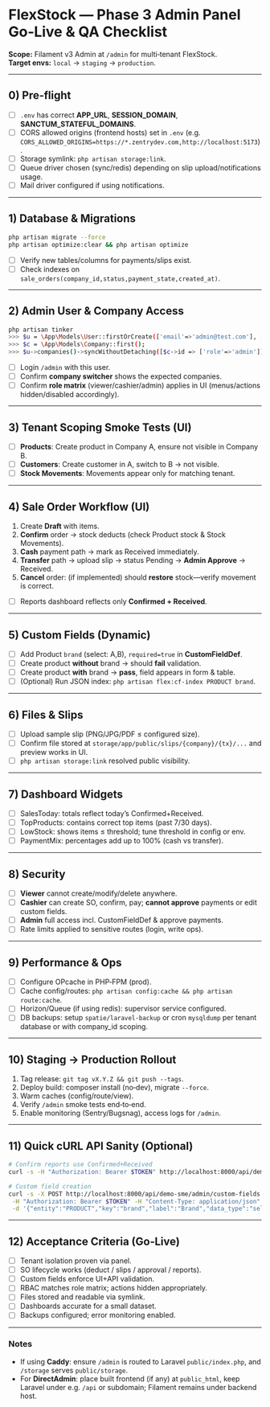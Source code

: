 
# FlexStock — Phase 3 Admin Panel **Go‑Live & QA Checklist**

**Scope:** Filament v3 Admin at `/admin` for multi‑tenant FlexStock.  
**Target envs:** `local` → `staging` → `production`.

---

## 0) Pre‑flight
- [ ] `.env` has correct **APP_URL**, **SESSION_DOMAIN**, **SANCTUM_STATEFUL_DOMAINS**.
- [ ] CORS allowed origins (frontend hosts) set in `.env` (e.g. `CORS_ALLOWED_ORIGINS=https://*.zentrydev.com,http://localhost:5173`).
- [ ] Storage symlink: `php artisan storage:link`.
- [ ] Queue driver chosen (sync/redis) depending on slip upload/notifications usage.
- [ ] Mail driver configured if using notifications.

---

## 1) Database & Migrations
```bash
php artisan migrate --force
php artisan optimize:clear && php artisan optimize
```
- [ ] Verify new tables/columns for payments/slips exist.
- [ ] Check indexes on `sale_orders(company_id,status,payment_state,created_at)`.

---

## 2) Admin User & Company Access
```bash
php artisan tinker
>>> $u = \App\Models\User::firstOrCreate(['email'=>'admin@test.com'], ['name'=>'Admin','password'=>bcrypt('password')]);
>>> $c = \App\Models\Company::first();
>>> $u->companies()->syncWithoutDetaching([$c->id => ['role'=>'admin']]);
```
- [ ] Login `/admin` with this user.
- [ ] Confirm **company switcher** shows the expected companies.
- [ ] Confirm **role matrix** (viewer/cashier/admin) applies in UI (menus/actions hidden/disabled accordingly).

---

## 3) Tenant Scoping Smoke Tests (UI)
- [ ] **Products**: Create product in Company A, ensure not visible in Company B.
- [ ] **Customers**: Create customer in A, switch to B → not visible.
- [ ] **Stock Movements**: Movements appear only for matching tenant.

---

## 4) Sale Order Workflow (UI)
1. Create **Draft** with items.
2. **Confirm** order → stock deducts (check Product stock & Stock Movements).
3. **Cash** payment path → mark as Received immediately.
4. **Transfer** path → upload slip → status Pending → **Admin Approve** → Received.
5. **Cancel** order: (if implemented) should **restore** stock—verify movement is correct.
- [ ] Reports dashboard reflects only **Confirmed + Received**.

---

## 5) Custom Fields (Dynamic)
- [ ] Add Product `brand` (select: A,B), `required=true` in **CustomFieldDef**.
- [ ] Create product **without** brand → should **fail** validation.
- [ ] Create product **with** brand → **pass**, field appears in form & table.
- [ ] (Optional) Run JSON index: `php artisan flex:cf-index PRODUCT brand`.

---

## 6) Files & Slips
- [ ] Upload sample slip (PNG/JPG/PDF ≤ configured size).  
- [ ] Confirm file stored at `storage/app/public/slips/{company}/{tx}/...` and preview works in UI.
- [ ] `php artisan storage:link` resolved public visibility.

---

## 7) Dashboard Widgets
- [ ] SalesToday: totals reflect today’s Confirmed+Received.
- [ ] TopProducts: contains correct top items (past 7/30 days).
- [ ] LowStock: shows items ≤ threshold; tune threshold in config or env.
- [ ] PaymentMix: percentages add up to 100% (cash vs transfer).

---

## 8) Security
- [ ] **Viewer** cannot create/modify/delete anywhere.
- [ ] **Cashier** can create SO, confirm, pay; **cannot approve** payments or edit custom fields.
- [ ] **Admin** full access incl. CustomFieldDef & approve payments.
- [ ] Rate limits applied to sensitive routes (login, write ops).

---

## 9) Performance & Ops
- [ ] Configure OPcache in PHP‑FPM (prod).
- [ ] Cache config/routes: `php artisan config:cache && php artisan route:cache`.
- [ ] Horizon/Queue (if using redis): supervisor service configured.
- [ ] DB backups: setup `spatie/laravel-backup` or cron `mysqldump` per tenant database or with company_id scoping.

---

## 10) Staging → Production Rollout
1. Tag release: `git tag vX.Y.Z && git push --tags`.
2. Deploy build: composer install (no‑dev), migrate `--force`.
3. Warm caches (config/route/view).
4. Verify `/admin` smoke tests end‑to‑end.
5. Enable monitoring (Sentry/Bugsnag), access logs for `/admin`.

---

## 11) Quick cURL API Sanity (Optional)
```bash
# Confirm reports use Confirmed+Received
curl -s -H "Authorization: Bearer $TOKEN" http://localhost:8000/api/demo-sme/reports/sales-daily | jq '.'

# Custom field creation
curl -s -X POST http://localhost:8000/api/demo-sme/admin/custom-fields \
 -H "Authorization: Bearer $TOKEN" -H "Content-Type: application/json" \
 -d '{"entity":"PRODUCT","key":"brand","label":"Brand","data_type":"select","options":["A","B"],"required":true}' | jq '.'
```

---

## 12) Acceptance Criteria (Go‑Live)
- [ ] Tenant isolation proven via panel.
- [ ] SO lifecycle works (deduct / slips / approval / reports).
- [ ] Custom fields enforce UI+API validation.
- [ ] RBAC matches role matrix; actions hidden appropriately.
- [ ] Files stored and readable via symlink.
- [ ] Dashboards accurate for a small dataset.
- [ ] Backups configured; error monitoring enabled.

---

### Notes
- If using **Caddy**: ensure `/admin` is routed to Laravel `public/index.php`, and `/storage` serves `public/storage`.
- For **DirectAdmin**: place built frontend (if any) at `public_html`, keep Laravel under e.g. `/api` or subdomain; Filament remains under backend host.
